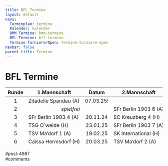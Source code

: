 ```yaml
---
title: BFL Termine 
layout: default
navs:
  Terminplan: termine
  Kalender: kalender
  BMM Termine: bmm-termine
  BFL Termine: bfl-termine
  Termine Turniere/Open: termine-turniere-open
navbar: false
parent_title: Termine
---
```

<div class="post-4987 page type-page status-publish hentry" id="post-4987">
<h1 class="entry-title">BFL Termine</h1>
<div class="entry-content">
<style><span data-mce-type="bookmark" style="display: inline-block; width: 0px; overflow: hidden; line-height: 0;" class="mce_SELRES_start">﻿</span><br /> .t_container { position:relative;left:-50px; }<br /> .smartphone .t_container { left:0px; }<br /> .t_container .td,<br /> .t_container .th {<br />  padding-left:5px;<br />  padding-right:5px;<br /> }<br /></style>
<div class="t_container" style="overflow: visible;">
<table class="clean footable" style="height: 186px;">
<thead>
<tr style="height: 18px;">
<th nowrap="nowrap" style="height: 18px;">Runde</th>
<th nowrap="nowrap" style="height: 18px;">1.Mannschaft</th>
<th nowrap="nowrap" style="text-align: center; height: 18px;">Datum</th>
<th nowrap="nowrap" style="height: 18px;">2.Mannschaft</th>
<th nowrap="nowrap" style="text-align: center; height: 18px;">Datum</th>
</tr>
</thead>
<tbody>
<tr style="height: 24px;">
<td style="text-align: center; height: 24px;">1</td>
<td nowrap="nowrap" style="height: 24px;">Zitadelle Spandau (A)</td>
<td style="height: 24px; text-align: center;">07.03.25!</td>
<td nowrap="nowrap" style="height: 24px; text-align: right;"></td>
<td style="height: 24px; text-align: center;"></td>
</tr>
<tr style="height: 24px;">
<td style="text-align: center; height: 24px;">2</td>
<td style="height: 24px; text-align: right;"><em>spielfrei</em></td>
<td style="height: 24px; text-align: center;"></td>
<td nowrap="nowrap" style="height: 24px;">SFr Berlin 1903 6 (A)</td>
<td style="height: 24px; text-align: center;">16.10.24</td>
</tr>
<tr style="height: 24px;">
<td style="text-align: center; height: 24px;">3</td>
<td nowrap="nowrap" style="height: 24px;">SFr Berlin 1903 4 (A)</td>
<td style="height: 24px; text-align: center;">20.11.24</td>
<td style="height: 24px;">SC Kreuzberg 4 (H)</td>
<td style="height: 24px; text-align: center;">19.11.24</td>
</tr>
<tr style="height: 24px;">
<td style="text-align: center; height: 24px;">4</td>
<td nowrap="nowrap" style="height: 24px;">TSG O´weide (H)</td>
<td style="height: 24px; text-align: center;">23.01.25</td>
<td nowrap="nowrap" style="height: 24px;">SFr Berlin 1903 7 (A)</td>
<td style="height: 24px; text-align: center;">22.01.25</td>
</tr>
<tr style="height: 24px;">
<td style="text-align: center; height: 24px;">5</td>
<td nowrap="nowrap" style="height: 24px;">TSV Ma’dorf 1 (A)</td>
<td style="height: 24px; text-align: center;">19.02.25</td>
<td nowrap="nowrap" style="height: 24px;">SK International (H)</td>
<td style="height: 24px; text-align: center;">18.02.25</td>
</tr>
<tr style="height: 24px;">
<td style="text-align: center; height: 24px;">6</td>
<td nowrap="nowrap" style="height: 24px;">Caïssa Hermsdorf (H)</td>
<td style="height: 24px; text-align: center;">20.03.25</td>
<td nowrap="nowrap" style="height: 24px;">TSV Ma’dorf 2 (A)</td>
<td style="height: 24px; text-align: center;">02.04.25</td>
</tr>
<tr style="height: 24px;">
<td style="text-align: center; height: 24px;">7</td>
<td style="height: 24px;">SC Kreuzberg 3 (A)</td>
<td style="height: 24px; text-align: center;">02.04.25</td>
<td style="height: 24px; text-align: right;"></td>
<td style="height: 24px; text-align: center;"></td>
</tr>
</tbody>
</table>
</div>
</div><!-- .entry-content -->
</div> #post-4987 
<div id="comments">
</div> #comments 
